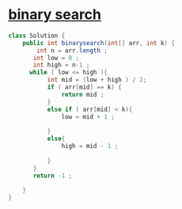 # [binary search](https://www.geeksforgeeks.org/problems/binary-search-1587115620/1?page=1&category=Arrays&company=TCS&sortBy=difficulty)
```java
class Solution {
    public int binarysearch(int[] arr, int k) {
        int n = arr.length ;
       int low = 0 ;
       int high = n-1 ;
      while ( low <= high ){
           int mid = (low + high ) / 2;
           if ( arr[mid] == k) {
               return mid ;
           }
           else if ( arr[mid] < k){
               low = mid + 1 ;
               
           }
           else{
               high = mid - 1 ;
               
           }
       }
       return -1 ;
       
    }
}
```
